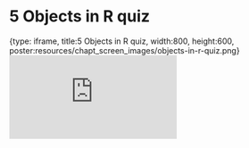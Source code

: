 # 5 Objects in R quiz
 
{type: iframe, title:5 Objects in R quiz, width:800, height:600, poster:resources/chapt_screen_images/objects-in-r-quiz.png}
![](https://datatrail-jhu.github.io/05_R/no_toc/objects-in-r-quiz.html)
 

 

